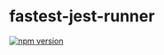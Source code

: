 # fastest-jest-runner

[![npm version](https://badge.fury.io/js/fastest-jest-runner.svg)](https://www.npmjs.com/package/fastest-jest-runner)
